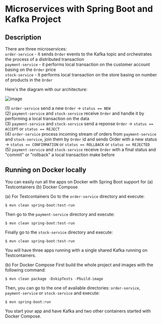 # Microservices with Spring Boot and Kafka  Project 

## Description
There are three microservices: \
`order-service` - it sends `Order` events to the Kafka topic and orchestrates the process of a distributed transaction \
`payment-service` - it performs local transaction on the customer account basing on the `Order` price \
`stock-service` - it performs local transaction on the store basing on number of products in the `Order`

Here's the diagram with our architecture:

![image](https://raw.githubusercontent.com/shuchi-sinha/spring-kafka-microservices/master/arch.png)

(1) `order-service` send a new `Order` -> `status == NEW` \
(2) `payment-service` and `stock-service` receive `Order` and handle it by performing a local transaction on the data \
(3) `payment-service` and `stock-service` send a reponse `Order` -> `status == ACCEPT` or `status == REJECT` \
(4) `order-service` process incoming stream of orders from `payment-service` and `stock-service`, join them by `Order` id and sends Order with a new status -> `status == CONFIRMATION` or `status == ROLLBACK` or `status == REJECTED` \
(5) `payment-service` and `stock-service` receive `Order` with a final status and "commit" or "rollback" a local transaction make before

## Running on Docker locally
You can easily run all the apps on Docker with Spring Boot support for
(a) Testcontainers
(b) Docker Compose

(a) For Testcontainers
Go to the `order-service` directory and execute:
```shell
$ mvn clean spring-boot:test-run
```

Then go to the `payment-service` directory and execute:
```shell
$ mvn clean spring-boot:test-run
```

Finally go to the `stock-service` directory and execute:
```shell
$ mvn clean spring-boot:test-run
```

You will have three apps running with a single shared Kafka running on Testcontainers.

(b) For Docker Compose
First build the whole project and images with the following command:
```shell
$ mvn clean package -DskipTests -Pbuild-image
```

Then, you can go to the one of available directories: `order-service`, `payment-service` or `stock-service` and execute:
```shell
$ mvn spring-boot:run
```

You start your app and have Kafka and two other containers started with Docker Compose.
